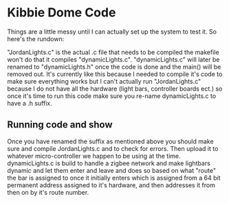 Kibbie Dome Code
================

Things are a little messy until I can actually set up the system to test it. So here's the rundown:

"JordanLights.c" is the actual .c file that needs to be compiled the makefile won't do that it compiles "dynamicLights.c". "dynamicLights.c" will later be renamed to "dynamicLights.h" once the code is done and the main() will be removed out. It's currently like this because I needed to compile it's code to make sure everything works but I can't actually run "JordanLights.c" because I do not have all the hardware (light bars, controller boards ect.) so once it's time to run this code make sure you re-name dynamicLights.c to have a .h suffix.

Running code and show
---------------------

Once you have renamed the suffix as mentioned above you should make sure and compile JordanLights.c and to check for errors. Then upload it to whatever micro-controller we happen to be using at the time. dynamicLights.c is build to handle a zigbee network and make lightbars dynamic and let them enter and leave and does so based on what "route" the bar is assigned to once it initially enters which is assigned from a 64 bit permanent address assigned to it's hardware, and then addresses it from then on by it's route number.
